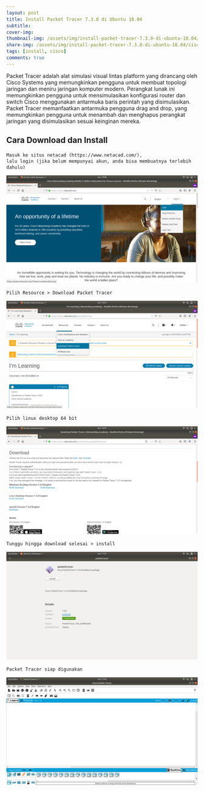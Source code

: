 ```yaml
---
layout: post
title: Install Packet Tracer 7.3.0 di Ubuntu 18.04
subtitle: 
cover-img: 
thumbnail-img: /assets/img/install-packet-tracer-7.3.0-di-ubuntu-18.04/cisco.png
share-img: /assets/img/install-packet-tracer-7.3.0-di-ubuntu-18.04/cisco.png
tags: [install, cisco]
comments: true
---
```


Packet Tracer adalah alat simulasi visual lintas platform yang dirancang oleh Cisco Systems yang memungkinkan pengguna untuk membuat topologi jaringan dan meniru jaringan komputer modern. Perangkat lunak ini memungkinkan pengguna untuk mensimulasikan konfigurasi router dan switch Cisco menggunakan antarmuka baris perintah yang disimulasikan. Packet Tracer memanfaatkan antarmuka pengguna drag and drop, yang memungkinkan pengguna untuk menambah dan menghapus perangkat jaringan yang disimulasikan sesuai keinginan mereka.

## Cara Download dan Install

~~~
Masuk ke situs netacad (https://www.netacad.com/), 
lalu login (jika belum mempunyai akun, anda bisa membuatnya terlebih dahulu)
~~~

![install-cisco-1](/assets/img/install-packet-tracer-7.3.0-di-ubuntu-18.04/install-cisco-1.png)

~~~
Pilih Resource > Download Packet Tracer
~~~

![install-cisco-2](/assets/img/install-packet-tracer-7.3.0-di-ubuntu-18.04/install-cisco-2.png)

~~~
Pilih linux desktop 64 bit
~~~

![install-cisco-3](/assets/img/install-packet-tracer-7.3.0-di-ubuntu-18.04/install-cisco-3.png)

~~~
Tunggu hingga download selesai > install
~~~

![install-cisco-4](/assets/img/install-packet-tracer-7.3.0-di-ubuntu-18.04/install-cisco-4.png)

~~~
Packet Tracer siap digunakan
~~~

![install-cisco-5](/assets/img/install-packet-tracer-7.3.0-di-ubuntu-18.04/install-cisco-5.png)
